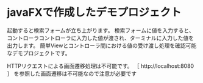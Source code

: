 # javaFXで作成したデモプロジェクト
起動すると検索フォームが立ち上がります。
検索フォームに値を入力すると、コントローラコントローラに入力した値が渡され、ターミナルに入力した値を出力します。
簡単Viewとコントローラ間における値の受け渡し処理を確認可能なデモプロジェクトです。

HTTPリクエストによる画面遷移処理は不可能です。
［ http://localhost:8080 ］ を参照した画面遷移は不可能なので注意が必要です


